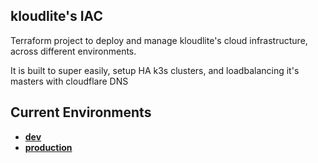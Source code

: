 ## kloudlite's IAC

Terraform project to deploy and manage kloudlite's cloud infrastructure, across different environments.

It is built to super easily, setup HA k3s clusters, and loadbalancing it's masters with cloudflare DNS

## Current Environments
- [**dev**](./terraform/dev)
- [**production**](./terraform/production)
